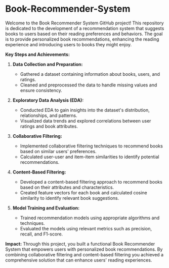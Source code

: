 # Book-Recommender-System

Welcome to the Book Recommender System GitHub project! This repository is dedicated to the development of a recommendation system that suggests books to users based on their reading preferences and behaviors. The goal is to provide personalized book recommendations, enhancing the reading experience and introducing users to books they might enjoy.

**Key Steps and Achievements:**

1. **Data Collection and Preparation:**
   - Gathered a dataset containing information about books, users, and ratings.
   - Cleaned and preprocessed the data to handle missing values and ensure consistency.
   
2. **Exploratory Data Analysis (EDA):**
   - Conducted EDA to gain insights into the dataset's distribution, relationships, and patterns.
   - Visualized data trends and explored correlations between user ratings and book attributes.

3. **Collaborative Filtering:**
   - Implemented collaborative filtering techniques to recommend books based on similar users' preferences.
   - Calculated user-user and item-item similarities to identify potential recommendations.
   
4. **Content-Based Filtering:**
   - Developed a content-based filtering approach to recommend books based on their attributes and characteristics.
   - Created feature vectors for each book and calculated cosine similarity to identify relevant book suggestions.
   
5. **Model Training and Evaluation:**
   - Trained recommendation models using appropriate algorithms and techniques.
   - Evaluated the models using relevant metrics such as precision, recall, and F1-score.

   
**Impact:**
Through this project, you built a functional Book Recommender System that empowers users with personalized book recommendations. By combining collaborative filtering and content-based filtering you achieved a comprehensive solution that can enhance users' reading experiences.

